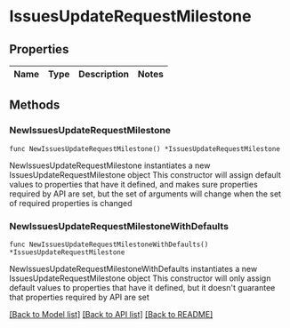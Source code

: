 # IssuesUpdateRequestMilestone

## Properties

Name | Type | Description | Notes
------------ | ------------- | ------------- | -------------

## Methods

### NewIssuesUpdateRequestMilestone

`func NewIssuesUpdateRequestMilestone() *IssuesUpdateRequestMilestone`

NewIssuesUpdateRequestMilestone instantiates a new IssuesUpdateRequestMilestone object
This constructor will assign default values to properties that have it defined,
and makes sure properties required by API are set, but the set of arguments
will change when the set of required properties is changed

### NewIssuesUpdateRequestMilestoneWithDefaults

`func NewIssuesUpdateRequestMilestoneWithDefaults() *IssuesUpdateRequestMilestone`

NewIssuesUpdateRequestMilestoneWithDefaults instantiates a new IssuesUpdateRequestMilestone object
This constructor will only assign default values to properties that have it defined,
but it doesn't guarantee that properties required by API are set


[[Back to Model list]](../README.md#documentation-for-models) [[Back to API list]](../README.md#documentation-for-api-endpoints) [[Back to README]](../README.md)


